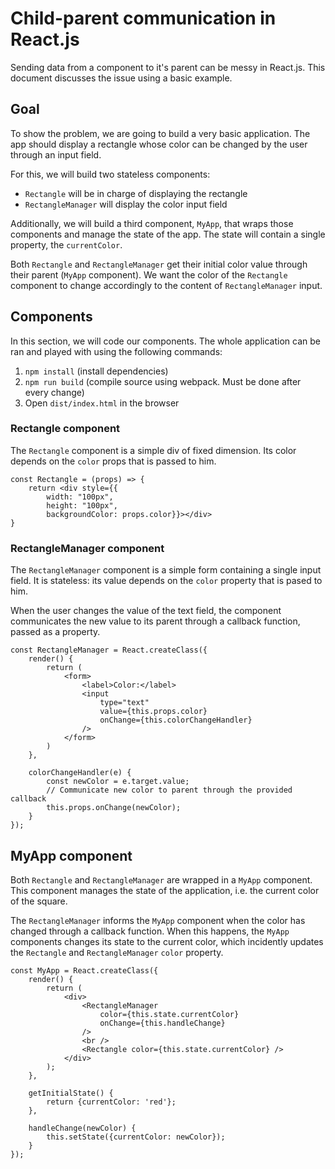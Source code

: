 # Child-parent communication in React.js

Sending data from a component to it's parent can be messy in React.js. This document discusses the issue using a basic example.

## Goal
To show the problem, we are going to build a very basic application. The app should display a rectangle whose color can be changed by the user through an input field.

For this, we will build two stateless components:
- `Rectangle` will be in charge of displaying the rectangle
- `RectangleManager` will display the color input field

Additionally, we will build a third component, `MyApp`, that wraps those components and manage the state of the app. The state will contain a single property, the `currentColor`.

Both `Rectangle` and `RectangleManager` get their initial color value through their parent (`MyApp` component). We want the color of the `Rectangle` component to change accordingly to the content of `RectangleManager` input.

## Components
In this section, we will code our components. The whole application can be ran and played with using the following commands:

1. `npm install` (install dependencies)
2. `npm run build` (compile source using webpack. Must be done after every change)
3. Open `dist/index.html` in the browser

### Rectangle component
The `Rectangle` component is a simple div of fixed dimension. Its color depends on the `color` props that is passed to him.

```JSX
const Rectangle = (props) => {
	return <div style={{
		width: "100px",
		height: "100px",
		backgroundColor: props.color}}></div>
}
```

### RectangleManager component
The `RectangleManager` component is a simple form containing a single input field. It is stateless: its value depends on the `color` property that is pased to him.

When the user changes the value of the text field, the component communicates the new value to its parent through a callback function, passed as a property.

```JSX
const RectangleManager = React.createClass({
	render() {
		return (
			<form>
				<label>Color:</label>
				<input
					type="text"
					value={this.props.color}
					onChange={this.colorChangeHandler}
				/>
			</form>
		)
	},

	colorChangeHandler(e) {
		const newColor = e.target.value;
		// Communicate new color to parent through the provided callback
		this.props.onChange(newColor);
	}
});
```

## MyApp component
Both `Rectangle` and `RectangleManager` are wrapped in a `MyApp` component. This component manages the state of the application, i.e. the current color of the square.

The `RectangleManager` informs the `MyApp` component when the color has changed through a callback function. When this happens, the `MyApp` components changes its state to the current color, which incidently updates the `Rectangle` and `RectangleManager` `color` property.

```JSX
const MyApp = React.createClass({
	render() {
		return (
			<div>
				<RectangleManager
					color={this.state.currentColor}
					onChange={this.handleChange}
				/>
				<br />
				<Rectangle color={this.state.currentColor} />
			</div>
		);
	},
	
	getInitialState() {
		return {currentColor: 'red'};
	},

	handleChange(newColor) {
		this.setState({currentColor: newColor});
	}
});

```